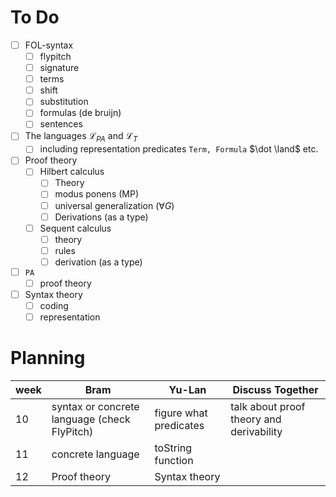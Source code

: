 # To Do
- [ ] FOL-syntax
  - [ ] flypitch
  - [ ] signature
  - [ ] terms
  - [ ] shift
  - [ ] substitution
  - [ ] formulas (de bruijn)
  - [ ] sentences
- [ ] The languages $\mathcal{L}_{PA}$ and $\mathcal{L}_T$  
  - [ ] including representation predicates $\texttt{Term, Formula}$ $\dot \land$ etc.
- [ ] Proof theory
  - [ ] Hilbert calculus
    - [ ] Theory
    - [ ] modus ponens (MP)
    - [ ] universal generalization ($\forall G$)
    - [ ] Derivations (as a type)
  - [ ] Sequent calculus
    - [ ] theory
    - [ ] rules
    - [ ] derivation (as a type)
- [ ] $\texttt{PA}$
  - [ ] proof theory
- [ ] Syntax theory
  - [ ] coding
  - [ ] representation
     
# Planning
| week | Bram | Yu-Lan | Discuss Together |
|---|---|---|---|
| 10 | syntax or concrete  language (check FlyPitch) | figure what predicates | talk about proof theory and derivability |
| 11 | concrete language  | toString function |  |
| 12 | Proof theory | Syntax theory |  |
